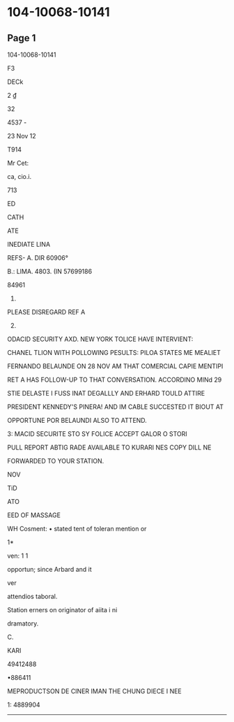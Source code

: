 # 104-10068-10141

## Page 1

104-10068-10141

F3

DECk

2 ₫

32

4537 -

23 Nov 12

T914

Mr Cet:

ca, cio.i.

713

ED

CATH

ATE

INEDIATE LINA

REFS- A. DIR 60906°

B.: LIMA. 4803. (IN 57699186

84961

1.

PLEASE DISREGARD REF A

2.

ODACID SECURITY AXD. NEW YORK TOLICE HAVE INTERVIENT:

CHANEL TLION WITH POLLOWING PESULTS: PILOA STATES ME MEALIET

FERNANDO BELAUNDE ON 28 NOV AM THAT COMERCIAL CAPIE MENTIPI

RET A HAS FOLLOW-UP TO THAT CONVERSATION. ACCORDINO MINd 29

STIE DELASTE I FUSS INAT DEGALLLY AND ERHARD TOULD ATTIRE

PRESIDENT KENNEDY'S PINERA! AND IM CABLE SUCCESTED IT BIOUT AT

OPPORTUNE POR BELAUNDI ALSO TO ATTEND.

3: MACID SECURITE STO SY FOLICE ACCEPT GALOR O STORI

PULL REPORT ABTIG RADE AVAILABLE TO KURARI NES COPY DILL NE

FORWARDED TO YOUR STATION.

NOV

TiD

ATO

EED OF MASSAGE

WH Cosment: • stated tent of toleran mention or

1*

ven: 1 1

opportun; since Arbard and it

ver

attendios taboral.

Station erners on originator of aiita i ni

dramatory.

C.

KARI

49412488

•886411

MEPRODUCTSON DE CINER IMAN THE CHUNG DIECE I NEE

1: 4889904

---

